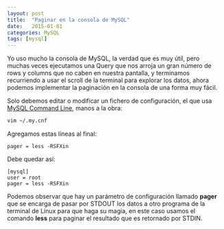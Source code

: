 ```yaml
---
layout: post
title:  "Paginar en la consola de MySQL"
date:   2015-01-01
categories: MySQL
tags: [mysql]
---
```


Yo uso mucho la consola de MySQL, la verdad que es muy útil, pero muchas veces ejecutamos una Query que nos arroja un gran número de rows y columns que no caben en nuestra pantalla, y terminamos recurriendo a usar el scroll de la terminal para explorar los datos, ahora podemos implementar la paginación en la consola de una forma muy fácil.

Solo debemos editar o modificar un fichero de configuración, el que usa [MySQL Command Line](http://dev.mysql.com/doc/refman/5.6/en/mysql.html), manos a la obra:

```bash
vim ~/.my.cnf
```

Agregamos estas líneas al final:

```
pager = less -RSFXin
```

Debe quedar así:

```
[mysql]
user = root
pager = less -RSFXin
```

Podemos observar que hay un parámetro de configuración llamado **pager** que se encarga de pasar por STDOUT los datos a otro programa de la terminal de Linux para que haga su magia, en este caso usamos el comando **less** para paginar el resultado que es retornado por STDIN.

